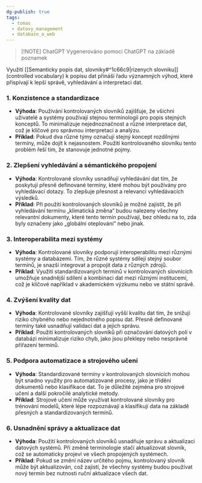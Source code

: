 ```yaml
---
dg-publish: true
tags:
  - tomas
  - datovy_management
  - databaze_a_web
---
```

> [!NOTE] ChatGPT
> Vygenerováno pomocí ChatGPT na základě poznamek

Využití [[Semanticky popis dat, slovniky#^1c66c9|rizenych slovniku]] (controlled vocabulary) k popisu dat přináší řadu významných výhod, které přispívají k lepší správě, vyhledávání a interpretaci dat.
### 1. **Konzistence a standardizace**
   - **Výhoda**: Používání kontrolovaných slovníků zajišťuje, že všichni uživatelé a systémy používají stejnou terminologii pro popis stejných konceptů. To minimalizuje nejednoznačnost a různé interpretace dat, což je klíčové pro správnou interpretaci a analýzu.
   - **Příklad**: Pokud dva různé týmy označují stejný koncept rozdílnými termíny, může dojít k nejasnostem. Použití kontrolovaného slovníku tento problém řeší tím, že stanovuje jednotné pojmy.

### 2. **Zlepšení vyhledávání a sémantického propojení**
   - **Výhoda**: Kontrolované slovníky usnadňují vyhledávání dat tím, že poskytují přesně definované termíny, které mohou být používány pro vyhledávací dotazy. To zlepšuje přesnost a relevanci vyhledávacích výsledků.
   - **Příklad**: Při použití kontrolovaných slovníků je možné zajistit, že při vyhledávání termínu „klimatická změna“ budou nalezeny všechny relevantní dokumenty, které tento termín používají, bez ohledu na to, zda byly označeny jako „globální oteplování“ nebo jinak.

### 3. **Interoperabilita mezi systémy**
   - **Výhoda**: Kontrolované slovníky podporují interoperabilitu mezi různými systémy a databázemi. Tím, že různé systémy sdílejí stejný soubor termínů, je snazší integrovat a propojit data z různých zdrojů.
   - **Příklad**: Využití standardizovaných termínů v kontrolovaných slovnících umožňuje snadnější sdílení a kombinaci dat mezi různými institucemi, což je klíčové například v akademickém výzkumu nebo ve státní správě.

### 4. **Zvýšení kvality dat**
   - **Výhoda**: Kontrolované slovníky zajišťují vyšší kvalitu dat tím, že snižují riziko chybného nebo nejednotného popisu dat. Přesně definované termíny také usnadňují validaci dat a jejich správu.
   - **Příklad**: Použití kontrolovaných slovníků při označování datových polí v databázi minimalizuje riziko chyb, jako jsou překlepy nebo nesprávné přiřazení termínů.

### 5. **Podpora automatizace a strojového učení**
   - **Výhoda**: Standardizované termíny v kontrolovaných slovnících mohou být snadno využity pro automatizované procesy, jako je třídění dokumentů nebo klasifikace dat. To je důležité zejména pro strojové učení a další pokročilé analytické metody.
   - **Příklad**: Strojové učení může využívat kontrolované slovníky pro trénování modelů, které lépe rozpoznávají a klasifikují data na základě přesných a standardizovaných termínů.

### 6. **Usnadnění správy a aktualizace dat**
   - **Výhoda**: Použití kontrolovaných slovníků usnadňuje správu a aktualizaci datových systémů. Při změně terminologie stačí aktualizovat slovník, což se automaticky projeví ve všech propojených systémech.
   - **Příklad**: Pokud se změní název určitého pojmu, kontrolovaný slovník může být aktualizován, což zajistí, že všechny systémy budou používat nový termín bez nutnosti ruční aktualizace všech dat.